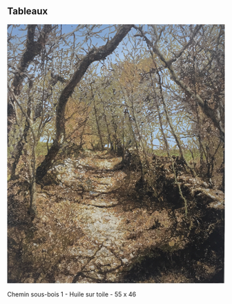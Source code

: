 
## Tableaux

![Tableau 1](images/IMG_3830%202.jpg "Tableau 1")

Chemin sous-bois 1 - Huile sur toile - 55 x 46
